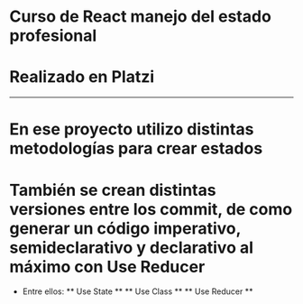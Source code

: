 # Curso de React manejo del estado profesional 
# Realizado en Platzi
---
# En ese proyecto utilizo distintas metodologías para crear estados
# También se crean distintas versiones entre los commit, de como generar un código imperativo, semideclarativo y declarativo al máximo con Use Reducer
- Entre ellos:
** Use State **
** Use Class **
** Use Reducer **
